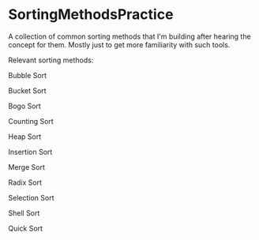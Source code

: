 # SortingMethodsPractice
A collection of common sorting methods that I'm building after hearing the concept for them. Mostly just to get more familiarity with such tools.

Relevant sorting methods:

Bubble Sort

Bucket Sort

Bogo Sort

Counting Sort

Heap Sort

Insertion Sort

Merge Sort

Radix Sort

Selection Sort

Shell Sort

Quick Sort
